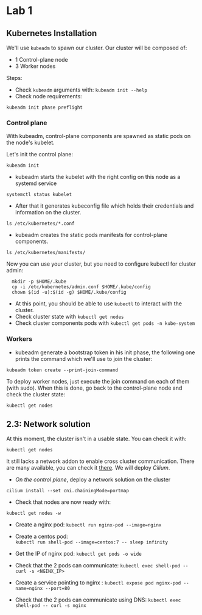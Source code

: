# Lab 1

## Kubernetes Installation

We'll use `kubeadm` to spawn our cluster.
Our cluster will be composed of:

- 1 Control-plane node
- 3 Worker nodes

Steps:

- Check `kubeadm` arguments with: `kubeadm init --help`
- Check node requirements:

```shell
kubeadm init phase preflight
```

### Control plane

With kubeadm, control-plane components are spawned as static pods on the node's
kubelet.

Let's init the control plane:

```shell
kubeadm init
```

- kubeadm starts the kubelet with the right config on this node as a systemd service

```shell
systemctl status kubelet
```

- After that it generates kubeconfig file which holds their credentials and information on the cluster.

```shell
ls /etc/kubernetes/*.conf
```

- kubeadm creates the static pods manifests for control-plane components.

```shell
ls /etc/kubernetes/manifests/
```

Now you can use your cluster, but you need to configure kubectl for cluster admin:
```shell
  mkdir -p $HOME/.kube
  cp -i /etc/kubernetes/admin.conf $HOME/.kube/config
  chown $(id -u):$(id -g) $HOME/.kube/config
```

- At this point, you should be able to use `kubectl` to interact with the
  cluster.
- Check cluster state with `kubectl get nodes`
- Check cluster components pods with `kubectl get pods -n kube-system`


### Workers

- kubeadm generate a bootstrap token in his init phase, the following one prints the command which we'll use to join the cluster:

```shell
kubeadm token create --print-join-command
```

To deploy worker nodes, just execute the join command on each of them (with sudo).
When this is done, go back to the control-plane node and check the cluster state:

```shell
kubectl get nodes
```

## 2.3: Network solution

At this moment, the cluster isn't in a usable state. You can check it with:

```shell-session
kubectl get nodes
```

It still lacks a network addon to enable cross cluster
communication. There are many available, you can check it [there](https://kubernetes.io/docs/setup/independent/create-cluster-kubeadm/#pod-network).
We will deploy _Cilium_.

- *On the control plane*, deploy a network solution on the cluster

```shell-session
cilium install --set cni.chainingMode=portmap
```

- Check that nodes are now ready with:

```shell-session
kubectl get nodes -w
```

- Create a nginx pod:
  `kubectl run nginx-pod --image=nginx` 

- Create a centos pod:  
  `kubectl run shell-pod --image=centos:7 -- sleep infinity` 

- Get the IP of nginx pod: 
  `kubectl get pods -o wide`

- Check that the 2 pods can communicate:
  `kubectl exec shell-pod -- curl -s <NGINX_IP>`

- Create a service pointing to nginx : 
  `kubectl expose pod nginx-pod --name=nginx --port=80`

- Check that the 2 pods can communicate using DNS:
  `kubectl exec shell-pod -- curl -s nginx`
